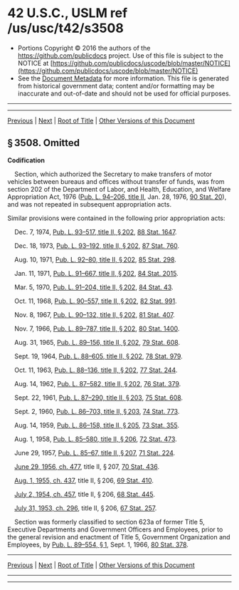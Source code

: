 ---
---

# 42 U.S.C., USLM ref /us/usc/t42/s3508

* Portions Copyright © 2016 the authors of the https://github.com/publicdocs project.
  Use of this file is subject to the NOTICE at [https://github.com/publicdocs/uscode/blob/master/NOTICE](https://github.com/publicdocs/uscode/blob/master/NOTICE)
* See the [Document Metadata](././../../../../..//README.md) for more information.
  This file is generated from historical government data; content and/or formatting may be inaccurate and out-of-date and should not be used for official purposes.

----------
----------

[Previous](./../../../../..//us/usc/t42/ch43/schI/m__us_usc_t42_s3507.md) | [Next](./../../../../..//us/usc/t42/ch43/schI/m__us_usc_t42_s3509.md) | [Root of Title](./../../../../../) | [Other Versions of this Document](https://publicdocs.github.io/go/links?ns=uslm&ref=%2Fus%2Fusc%2Ft42%2Fs3508)

## § 3508. Omitted

 __Codification__ 

    Section, which authorized the Secretary to make transfers of motor vehicles between bureaus and offices without transfer of funds, was from section 202 of the Department of Labor, and Health, Education, and Welfare Appropriation Act, 1976 ([Pub. L. 94–206, title II][/us/pl/94/206], Jan. 28, 1976, [90 Stat. 20][/us/stat/90/20]), and was not repeated in subsequent appropriation acts.

Similar provisions were contained in the following prior appropriation acts:

    Dec. 7, 1974, [Pub. L. 93–517, title II, § 202][/us/pl/93/517/s202], [88 Stat. 1647][/us/stat/88/1647].

    Dec. 18, 1973, [Pub. L. 93–192, title II, § 202][/us/pl/93/192/s202], [87 Stat. 760][/us/stat/87/760].

    Aug. 10, 1971, [Pub. L. 92–80, title II, § 202][/us/pl/92/80/s202], [85 Stat. 298][/us/stat/85/298].

    Jan. 11, 1971, [Pub. L. 91–667, title II, § 202][/us/pl/91/667/s202], [84 Stat. 2015][/us/stat/84/2015].

    Mar. 5, 1970, [Pub. L. 91–204, title II, § 202][/us/pl/91/204/s202], [84 Stat. 43][/us/stat/84/43].

    Oct. 11, 1968, [Pub. L. 90–557, title II, § 202][/us/pl/90/557/s202], [82 Stat. 991][/us/stat/82/991].

    Nov. 8, 1967, [Pub. L. 90–132, title II, § 202][/us/pl/90/132/s202], [81 Stat. 407][/us/stat/81/407].

    Nov. 7, 1966, [Pub. L. 89–787, title II, § 202][/us/pl/89/787/s202], [80 Stat. 1400][/us/stat/80/1400].

    Aug. 31, 1965, [Pub. L. 89–156, title II, § 202][/us/pl/89/156/s202], [79 Stat. 608][/us/stat/79/608].

    Sept. 19, 1964, [Pub. L. 88–605, title II, § 202][/us/pl/88/605/s202], [78 Stat. 979][/us/stat/78/979].

    Oct. 11, 1963, [Pub. L. 88–136, title II, § 202][/us/pl/88/136/s202], [77 Stat. 244][/us/stat/77/244].

    Aug. 14, 1962, [Pub. L. 87–582, title II, § 202][/us/pl/87/582/s202], [76 Stat. 379][/us/stat/76/379].

    Sept. 22, 1961, [Pub. L. 87–290, title II, § 203][/us/pl/87/290/s203], [75 Stat. 608][/us/stat/75/608].

    Sept. 2, 1960, [Pub. L. 86–703, title II, § 203][/us/pl/86/703/s203], [74 Stat. 773][/us/stat/74/773].

    Aug. 14, 1959, [Pub. L. 86–158, title II, § 205][/us/pl/86/158/s205], [73 Stat. 355][/us/stat/73/355].

    Aug. 1, 1958, [Pub. L. 85–580, title II, § 206][/us/pl/85/580/s206], [72 Stat. 473][/us/stat/72/473].

    June 29, 1957, [Pub. L. 85–67, title II, § 207][/us/pl/85/67/s207], [71 Stat. 224][/us/stat/71/224].

    [June 29, 1956, ch. 477][/us/act/1956-06-29/ch477], title II, § 207, [70 Stat. 436][/us/stat/70/436].

    [Aug. 1, 1955, ch. 437][/us/act/1955-08-01/ch437], title II, § 206, [69 Stat. 410][/us/stat/69/410].

    [July 2, 1954, ch. 457][/us/act/1954-07-02/ch457], title II, § 206, [68 Stat. 445][/us/stat/68/445].

    [July 31, 1953, ch. 296][/us/act/1953-07-31/ch296], title II, § 206, [67 Stat. 257][/us/stat/67/257].

    Section was formerly classified to section 623a of former Title 5, Executive Departments and Government Officers and Employees, prior to the general revision and enactment of Title 5, Government Organization and Employees, by [Pub. L. 89–554, § 1][/us/pl/89/554/s1], Sept. 1, 1966, [80 Stat. 378][/us/stat/80/378].

----------

[Previous](./../../../../..//us/usc/t42/ch43/schI/m__us_usc_t42_s3507.md) | [Next](./../../../../..//us/usc/t42/ch43/schI/m__us_usc_t42_s3509.md) | [Root of Title](./../../../../../) | [Other Versions of this Document](https://publicdocs.github.io/go/links?ns=uslm&ref=%2Fus%2Fusc%2Ft42%2Fs3508)

----------
----------

[/us/pl/94/206]: https://publicdocs.github.io/go/links?ns=uslm&ref=%2Fus%2Fpl%2F94%2F206
[/us/stat/90/20]: https://publicdocs.github.io/go/links?ns=uslm&ref=%2Fus%2Fstat%2F90%2F20
[/us/pl/93/517/s202]: https://publicdocs.github.io/go/links?ns=uslm&ref=%2Fus%2Fpl%2F93%2F517%2Fs202
[/us/stat/88/1647]: https://publicdocs.github.io/go/links?ns=uslm&ref=%2Fus%2Fstat%2F88%2F1647
[/us/pl/93/192/s202]: https://publicdocs.github.io/go/links?ns=uslm&ref=%2Fus%2Fpl%2F93%2F192%2Fs202
[/us/stat/87/760]: https://publicdocs.github.io/go/links?ns=uslm&ref=%2Fus%2Fstat%2F87%2F760
[/us/pl/92/80/s202]: https://publicdocs.github.io/go/links?ns=uslm&ref=%2Fus%2Fpl%2F92%2F80%2Fs202
[/us/stat/85/298]: https://publicdocs.github.io/go/links?ns=uslm&ref=%2Fus%2Fstat%2F85%2F298
[/us/pl/91/667/s202]: https://publicdocs.github.io/go/links?ns=uslm&ref=%2Fus%2Fpl%2F91%2F667%2Fs202
[/us/stat/84/2015]: https://publicdocs.github.io/go/links?ns=uslm&ref=%2Fus%2Fstat%2F84%2F2015
[/us/pl/91/204/s202]: https://publicdocs.github.io/go/links?ns=uslm&ref=%2Fus%2Fpl%2F91%2F204%2Fs202
[/us/stat/84/43]: https://publicdocs.github.io/go/links?ns=uslm&ref=%2Fus%2Fstat%2F84%2F43
[/us/pl/90/557/s202]: https://publicdocs.github.io/go/links?ns=uslm&ref=%2Fus%2Fpl%2F90%2F557%2Fs202
[/us/stat/82/991]: https://publicdocs.github.io/go/links?ns=uslm&ref=%2Fus%2Fstat%2F82%2F991
[/us/pl/90/132/s202]: https://publicdocs.github.io/go/links?ns=uslm&ref=%2Fus%2Fpl%2F90%2F132%2Fs202
[/us/stat/81/407]: https://publicdocs.github.io/go/links?ns=uslm&ref=%2Fus%2Fstat%2F81%2F407
[/us/pl/89/787/s202]: https://publicdocs.github.io/go/links?ns=uslm&ref=%2Fus%2Fpl%2F89%2F787%2Fs202
[/us/stat/80/1400]: https://publicdocs.github.io/go/links?ns=uslm&ref=%2Fus%2Fstat%2F80%2F1400
[/us/pl/89/156/s202]: https://publicdocs.github.io/go/links?ns=uslm&ref=%2Fus%2Fpl%2F89%2F156%2Fs202
[/us/stat/79/608]: https://publicdocs.github.io/go/links?ns=uslm&ref=%2Fus%2Fstat%2F79%2F608
[/us/pl/88/605/s202]: https://publicdocs.github.io/go/links?ns=uslm&ref=%2Fus%2Fpl%2F88%2F605%2Fs202
[/us/stat/78/979]: https://publicdocs.github.io/go/links?ns=uslm&ref=%2Fus%2Fstat%2F78%2F979
[/us/pl/88/136/s202]: https://publicdocs.github.io/go/links?ns=uslm&ref=%2Fus%2Fpl%2F88%2F136%2Fs202
[/us/stat/77/244]: https://publicdocs.github.io/go/links?ns=uslm&ref=%2Fus%2Fstat%2F77%2F244
[/us/pl/87/582/s202]: https://publicdocs.github.io/go/links?ns=uslm&ref=%2Fus%2Fpl%2F87%2F582%2Fs202
[/us/stat/76/379]: https://publicdocs.github.io/go/links?ns=uslm&ref=%2Fus%2Fstat%2F76%2F379
[/us/pl/87/290/s203]: https://publicdocs.github.io/go/links?ns=uslm&ref=%2Fus%2Fpl%2F87%2F290%2Fs203
[/us/stat/75/608]: https://publicdocs.github.io/go/links?ns=uslm&ref=%2Fus%2Fstat%2F75%2F608
[/us/pl/86/703/s203]: https://publicdocs.github.io/go/links?ns=uslm&ref=%2Fus%2Fpl%2F86%2F703%2Fs203
[/us/stat/74/773]: https://publicdocs.github.io/go/links?ns=uslm&ref=%2Fus%2Fstat%2F74%2F773
[/us/pl/86/158/s205]: https://publicdocs.github.io/go/links?ns=uslm&ref=%2Fus%2Fpl%2F86%2F158%2Fs205
[/us/stat/73/355]: https://publicdocs.github.io/go/links?ns=uslm&ref=%2Fus%2Fstat%2F73%2F355
[/us/pl/85/580/s206]: https://publicdocs.github.io/go/links?ns=uslm&ref=%2Fus%2Fpl%2F85%2F580%2Fs206
[/us/stat/72/473]: https://publicdocs.github.io/go/links?ns=uslm&ref=%2Fus%2Fstat%2F72%2F473
[/us/pl/85/67/s207]: https://publicdocs.github.io/go/links?ns=uslm&ref=%2Fus%2Fpl%2F85%2F67%2Fs207
[/us/stat/71/224]: https://publicdocs.github.io/go/links?ns=uslm&ref=%2Fus%2Fstat%2F71%2F224
[/us/act/1956-06-29/ch477]: https://publicdocs.github.io/go/links?ns=uslm&ref=%2Fus%2Fact%2F1956-06-29%2Fch477
[/us/stat/70/436]: https://publicdocs.github.io/go/links?ns=uslm&ref=%2Fus%2Fstat%2F70%2F436
[/us/act/1955-08-01/ch437]: https://publicdocs.github.io/go/links?ns=uslm&ref=%2Fus%2Fact%2F1955-08-01%2Fch437
[/us/stat/69/410]: https://publicdocs.github.io/go/links?ns=uslm&ref=%2Fus%2Fstat%2F69%2F410
[/us/act/1954-07-02/ch457]: https://publicdocs.github.io/go/links?ns=uslm&ref=%2Fus%2Fact%2F1954-07-02%2Fch457
[/us/stat/68/445]: https://publicdocs.github.io/go/links?ns=uslm&ref=%2Fus%2Fstat%2F68%2F445
[/us/act/1953-07-31/ch296]: https://publicdocs.github.io/go/links?ns=uslm&ref=%2Fus%2Fact%2F1953-07-31%2Fch296
[/us/stat/67/257]: https://publicdocs.github.io/go/links?ns=uslm&ref=%2Fus%2Fstat%2F67%2F257
[/us/pl/89/554/s1]: https://publicdocs.github.io/go/links?ns=uslm&ref=%2Fus%2Fpl%2F89%2F554%2Fs1
[/us/stat/80/378]: https://publicdocs.github.io/go/links?ns=uslm&ref=%2Fus%2Fstat%2F80%2F378


